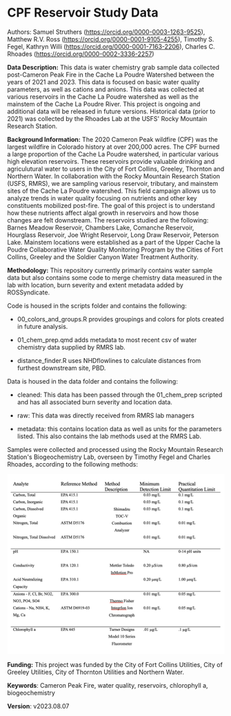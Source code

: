 # CPF Reservoir Study Data

Authors: Samuel Struthers (<https://orcid.org/0000-0003-1263-9525>), Matthew R.V. Ross (<https://orcid.org/0000-0001-9105-4255>), Timothy S. Fegel, Kathryn Willi (<https://orcid.org/0000-0001-7163-2206>), Charles C. Rhoades (<https://orcid.org/0000-0002-3336-2257>)

**Data Description:** This data is water chemistry grab sample data collected post-Cameron Peak Fire in the Cache La Poudre Watershed between the years of 2021 and 2023. This data is focused on basic water quality parameters, as well as cations and anions. This data was collected at various reservoirs in the Cache La Poudre watershed as well as the mainstem of the Cache La Poudre River. This project is ongoing and additional data will be released i![]()n future versions. Historical data (prior to 2021) was collected by the Rhoades Lab at the USFS' Rocky Mountain Research Station.

**Background Information:** The 2020 Cameron Peak wildfire (CPF) was the largest wildfire in Colorado history at over 200,000 acres. The CPF burned a large proportion of the Cache La Poudre watershed, in particular various high elevation reservoirs. These reservoirs provide valuable drinking and agriculutural water to users in the City of Fort Collins, Greeley, Thornton and Northern Water. In collaboration with the Rocky Mountain Research Station (USFS, RMRS), we are sampling various reservoir, tributary, and mainstem sites of the Cache La Poudre watershed. This field campaign allows us to analyze trends in water quality focusing on nutrients and other key constituents mobilized post-fire. The goal of this project is to understand how these nutrients affect algal growth in reservoirs and how those changes are felt downstream. The reservoirs studied are the following: Barnes Meadow Reservoir, Chambers Lake, Comanche Reservoir, Hourglass Reservoir, Joe Wright Reservoir, Long Draw Reservoir, Peterson Lake. Mainstem locations were established as a part of the Upper Cache la Poudre Collaborative Water Quality Monitoring Program by the Cities of Fort Collins, Greeley and the Soldier Canyon Water Treatment Authority. 

**Methodology:** This repository currently primarily contains water sample data but also contains some code to merge chemistry data measured in the lab with location, burn severity and extent metadata added by ROSSyndicate.

Code is housed in the scripts folder and contains the following:

-   00_colors_and_groups.R provides groupings and colors for plots created in future analysis.

-   01_chem_prep.qmd adds metadata to most recent csv of water chemistry data supplied by RMRS lab.

-   distance_finder.R uses NHDflowlines to calculate distances from furthest downstream site, PBD.

Data is housed in the data folder and contains the following:

-   cleaned: This data has been passed through the 01_chem_prep scripted and has all associated burn severity and location data.

-   raw: This data was directly received from RMRS lab managers

-   metadata: this contains location data as well as units for the parameters listed. This also contains the lab methods used at the RMRS Lab.

Samples were collected and processed using the Rocky Mountain Research Station's Biogeochemistry Lab, overseen by Timothy Fegel and Charles Rhoades, according to the following methods:

![List of parameters sampled and analytical methods used during the course of this study (adapted from the USFS Rocky Mountain Research Station's 2020 Quality Assurance Procedure Plan](data/metadata/rmrs_procedures.png)

**Funding:** This project was funded by the City of Fort Collins Utilities, City of Greeley Utilities, City of Thornton Utilities and Northern Water.

**Keywords**: Cameron Peak Fire, water quality, reservoirs, chlorophyll a, biogeochemistry

**Version**: v2023.08.07
